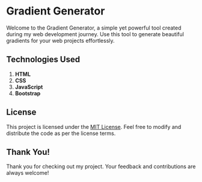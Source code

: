 # Gradient Generator

Welcome to the Gradient Generator, a simple yet powerful tool created during my web development journey. Use this tool to generate beautiful gradients for your web projects effortlessly.

## Technologies Used
1. **HTML**
2. **CSS**
3. **JavaScript**
4. **Bootstrap**

## License
This project is licensed under the [MIT License](https://opensource.org/licenses/MIT). Feel free to modify and distribute the code as per the license terms.

## Thank You!
Thank you for checking out my project. Your feedback and contributions are always welcome!
